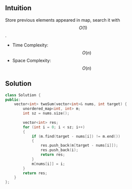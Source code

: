 ## Intuition

Store previous elements appeared in map, search it with $$O(1)$$.

- Time Complexity: $$O(n)$$
- Space Complexity: $$O(n)$$


## Solution

```cpp
class Solution {
public:
    vector<int> twoSum(vector<int>& nums, int target) {
        unordered_map<int, int> m;
        int sz = nums.size();
        
        vector<int> res;
        for (int i = 0; i < sz; i++)
        {
            if (m.find(target - nums[i]) != m.end())
            {
                res.push_back(m[target - nums[i]]);
                res.push_back(i);
                return res;
            }
            m[nums[i]] = i;
        }
        return res;
    }
};
```